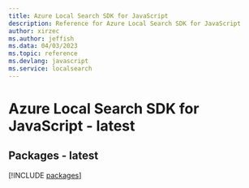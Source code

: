 ```yaml
---
title: Azure Local Search SDK for JavaScript
description: Reference for Azure Local Search SDK for JavaScript
author: xirzec
ms.author: jeffish
ms.data: 04/03/2023
ms.topic: reference
ms.devlang: javascript
ms.service: localsearch
---
```

# Azure Local Search SDK for JavaScript - latest
## Packages - latest
[!INCLUDE [packages](local-search-index.md)]